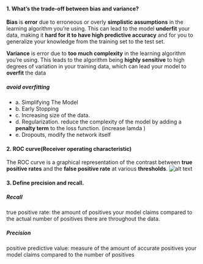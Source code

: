 #### 1. What’s the trade-off between bias and variance?

**Bias** is **error** due to erroneous or overly **simplistic assumptions** in the learning algorithm you’re using.  This can lead to the model **underfit** your data, making it **hard for it to have high predictive accuracy** and for you to generalize your knowledge from the training set to the test set.

**Variance** is error due to **too much complexity** in the learning algorithm you’re using. This leads to the algorithm being **highly sensitive** to high degrees of variation in your training data, which can lead your model to **overfit** the data

##### avoid overfitting
  * a. Simplifying The Model
  * b. Early Stopping
  * c. Increasing size of the data.
  * d. Regularization. reduce the complexity of the model by adding a **penalty term** to the loss function. (increase lamda ) 
  * e. Dropouts, modify the network itself

#### 2. ROC curve(Receiver operating characteristic)
The ROC curve is a graphical representation of the contrast between **true positive rates** and the **false positive rate** at various **thresholds**.
![alt text](https://github.com/taixingbi/interview-question/blob/master/images/2.png)

#### 3. Define precision and recall.
##### Recall 
true positive rate: the amount of positives your model claims compared to the actual number of positives there are throughout the data.     
##### Precision
positive predictive value: measure of the amount of accurate positives your model claims compared to the number of positives


